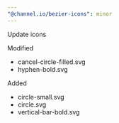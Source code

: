 ```yaml
---
"@channel.io/bezier-icons": minor
---
```


Update icons

Modified

- cancel-circle-filled.svg
- hyphen-bold.svg

Added

- circle-small.svg
- circle.svg
- vertical-bar-bold.svg
